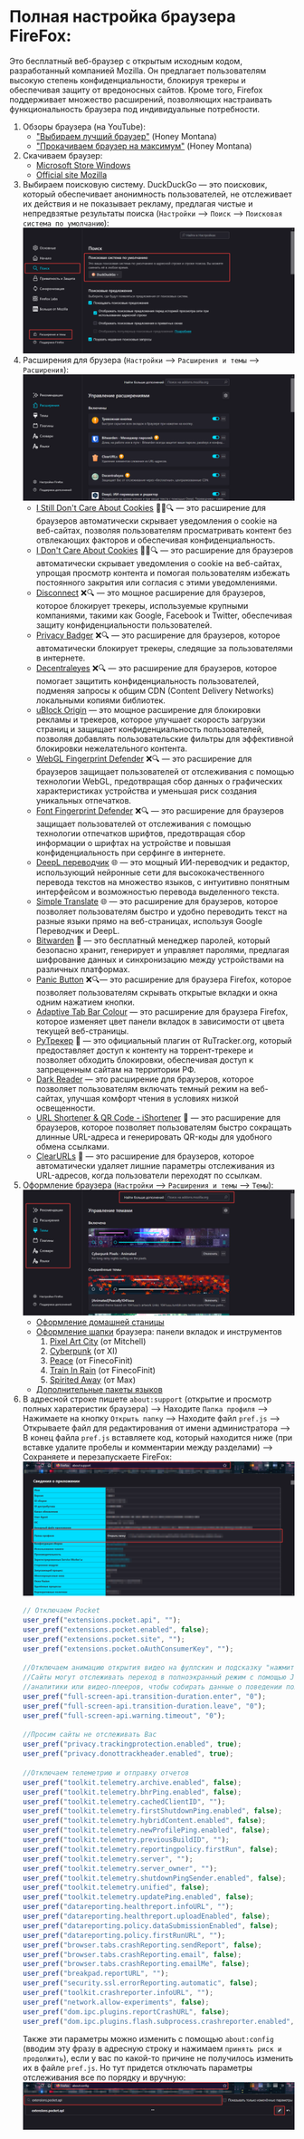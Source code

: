 # Полная настройка браузера FireFox:
Это бесплатный веб-браузер с открытым исходным кодом, разработанный компанией Mozilla. Он предлагает пользователям высокую степень конфиденциальности, блокируя трекеры и обеспечивая защиту от вредоносных сайтов. Кроме того, Firefox поддерживает множество расширений, позволяющих настраивать функциональность браузера под индивидуальные потребности.
1. Обзоры браузера (на YouTube):
    - ["Выбираем лучший браузер"](https://www.youtube.com/watch?v=ZV2TvYNmkYE) (Honey Montana)
    - ["Прокачиваем браузер на максимум"](https://www.youtube.com/watch?v=r5w8P15tFw4&t=310s) (Honey Montana)
2. Скачиваем браузер:
    - [Microsoft Store Windows](https://apps.microsoft.com/detail/9NZVDKPMR9RD?hl=ru&gl=RU&ocid=pdpshare)
    - [Official site Mozilla](https://www.mozilla.org/ru/firefox/new/)
3. Выбираем поисковую систему. DuckDuckGo — это поисковик, который обеспечивает анонимность пользователей, не отслеживает их действия и не показывает рекламу, предлагая чистые и непредвзятые результаты поиска (`Настройки` --> `Поиск` --> `Поисковая система по умолчанию`):
      ![](photo_instruction/TmHyfje.png)
4. Расширения для брузера (`Настройки` --> `Расширения и темы` --> `Расширения`):
   ![](photo_instruction/NXuZPrl.png)
    - [I Still Don't Care About Cookies](https://addons.mozilla.org/ru/firefox/addon/istilldontcareaboutcookies/?utm_source=addons.mozilla.org&utm_medium=referral&utm_content=search) :no_bell::x::mag: — это расширение для браузеров автоматически скрывает уведомления о cookie на веб-сайтах, позволяя пользователям просматривать контент без отвлекающих факторов и обеспечивая конфиденциальность.
    - [I Don't Care About Cookies](https://addons.mozilla.org/ru/firefox/addon/i-dont-care-about-cookies/) :no_bell::x::mag: — это расширение для браузеров автоматически скрывает уведомления о cookie на веб-сайтах, упрощая просмотр контента и помогая пользователям избежать постоянного закрытия или согласия с этими уведомлениями.
    - [Disconnect](https://addons.mozilla.org/en-US/firefox/addon/disconnect/) :x::mag: — это мощное расширение для браузеров, которое блокирует трекеры, используемые крупными компаниями, такими как Google, Facebook и Twitter, обеспечивая защиту конфиденциальности пользователей.
    - [Privacy Badger](https://addons.mozilla.org/ru/firefox/addon/privacy-badger17/?utm_source=addons.mozilla.org&utm_medium=referral&utm_content=search) :x::mag: — это расширение для браузеров, которое автоматически блокирует трекеры, следящие за пользователями в интернете.
    - [Decentraleyes](https://addons.mozilla.org/ru/firefox/addon/decentraleyes/?utm_source=addons.mozilla.org&utm_medium=referral&utm_content=search) :x::mag: — это расширение для браузеров, которое помогает защитить конфиденциальность пользователей, подменяя запросы к общим CDN (Content Delivery Networks) локальными копиями библиотек.
    - [uBlock Origin](https://addons.mozilla.org/ru/firefox/addon/ublock-origin/) — это мощное расширение для блокировки рекламы и трекеров, которое улучшает скорость загрузки страниц и защищает конфиденциальность пользователей, позволяя добавлять пользовательские фильтры для эффективной блокировки нежелательного контента.
    - [WebGL Fingerprint Defender](https://addons.mozilla.org/ru/firefox/addon/webgl-fingerprint-defender/?utm_source=addons.mozilla.org&utm_medium=referral&utm_content=search) :x::mag: — это расширение для браузеров защищает пользователей от отслеживания с помощью технологии WebGL, предотвращая сбор данных о графических характеристиках устройства и уменьшая риск создания уникальных отпечатков.
    - [Font Fingerprint Defender](https://addons.mozilla.org/ru/firefox/addon/font-fingerprint-defender/?utm_source=addons.mozilla.org&utm_medium=referral&utm_content=search) :x::mag: — это расширение для браузеров защищает пользователей от отслеживания с помощью технологии отпечатков шрифтов, предотвращая сбор информации о шрифтах на устройстве и повышая конфиденциальность при серфинге в интернете.
    - [DeepL переводчик](https://addons.mozilla.org/ru/firefox/addon/deepl-translate/?utm_source=addons.mozilla.org&utm_medium=referral&utm_content=search) :globe_with_meridians: — это мощный ИИ-переводчик и редактор, использующий нейронные сети для высококачественного перевода текстов на множество языков, с интуитивно понятным интерфейсом и возможностью перевода выделенного текста.
    - [Simple Translate](https://addons.mozilla.org/ru/firefox/addon/simple-translate/?utm_source=addons.mozilla.org&utm_medium=referral&utm_content=search) :globe_with_meridians: — это расширение для браузеров, которое позволяет пользователям быстро и удобно переводить текст на разные языки прямо на веб-страницах, используя Google Переводчик и DeepL.
    - [Bitwarden](https://addons.mozilla.org/ru/firefox/addon/bitwarden-password-manager/) :key: — это бесплатный менеджер паролей, который безопасно хранит, генерирует и управляет паролями, предлагая шифрование данных и синхронизацию между устройствами на различных платформах.
    - [Panic Button](https://addons.mozilla.org/ru/firefox/addon/panic-button/) :x::mag:— это расширение для браузера Firefox, которое позволяет пользователям скрывать открытые вкладки и окна одним нажатием кнопки.
    - [Adaptive Tab Bar Colour](https://addons.mozilla.org/ru/firefox/addon/adaptive-tab-bar-colour/) — это расширение для браузера Firefox, которое изменяет цвет панели вкладок в зависимости от цвета текущей веб-страницы.
    - [РуТрекер](https://addons.mozilla.org/ru/firefox/addon/rutracker-add-on/?utm_content=addons-manager-reviews-link&utm_medium=firefox-browser&utm_source=firefox-browser) :satellite: — это официальный плагин от RuTracker.org, который предоставляет доступ к контенту на торрент-трекере и позволяет обходить блокировки, обеспечивая доступ к запрещенным сайтам на территории РФ.
    - [Dark Reader](https://addons.mozilla.org/ru/firefox/addon/darkreader/?utm_content=addons-manager-reviews-link&utm_medium=firefox-browser&utm_source=firefox-browser) — это расширение для браузеров, которое позволяет пользователям включать темный режим на веб-сайтах, улучшая комфорт чтения в условиях низкой освещенности.
    - [URL Shortener & QR Code - iShortener](https://addons.mozilla.org/ru/firefox/addon/ishortener/?utm_content=addons-manager-reviews-link&utm_medium=firefox-browser&utm_source=firefox-browser) :link: — это расширение для браузеров, которое позволяет пользователям быстро сокращать длинные URL-адреса и генерировать QR-коды для удобного обмена ссылками.
    - [ClearURLs](https://addons.mozilla.org/ru/firefox/addon/clearurls/?utm_source=addons.mozilla.org&utm_medium=referral&utm_content=search) :link: — это расширение для браузеров, которое автоматически удаляет лишние параметры отслеживания из URL-адресов, когда пользователи переходят по ссылкам.
5. Оформление браузера (`Настройки` --> `Расширения и темы` --> `Темы`):
   ![](photo_instruction/7kUlCSE.png)
    - [Оформление домашней станицы](https://firefoxcss-store.github.io/)
    - [Оформление шапки](https://addons.mozilla.org/ru/firefox/themes/?utm_source=firefox-browser&utm_medium=firefox-browser&utm_content=find-more-link-bottom) браузера: панели вкладок и инструментов
        1. [Pixel Art City](https://addons.mozilla.org/ru/firefox/addon/pixel-art-city/) (от Mitchell)
        2. [Cyberpunk](https://addons.mozilla.org/ru/firefox/addon/cyberpunk-pixels-animated/) (от XI)
        3. [Peace](https://addons.mozilla.org/ru/firefox/addon/animated-peaceby1041uuu/) (от FinecoFinit)
        4. [Train In Rain](https://addons.mozilla.org/ru/firefox/addon/animated-traininrainby1041uuu/) (от FinecoFinit)
        5. [Spirited Away](https://addons.mozilla.org/ru/firefox/addon/spirited-away-animated/) (от Max)
    - [Дополнительные пакеты языков](https://addons.mozilla.org/ru/firefox/language-tools/)
6. В адресной строке пишете `about:support` (открытие и просмотр полных харатеристик браузера) --> Находите `Папка профиля` --> Нажимаете на кнопку `Открыть папку` --> Находите файл `pref.js` --> Открываете файл для редактирования от имени администратора --> В конец файла `pref.js` вставляете код, который находится ниже (при вставке удалите пробелы и комментарии между разделами) --> Сохраняете и перезапускаете FireFox:
   ![](photo_instruction/Q7Oc3uPXOq.png) 
    ``` javascript
    // Отключаем Pocket
    user_pref("extensions.pocket.api", "");
    user_pref("extensions.pocket.enabled", false);
    user_pref("extensions.pocket.site", "");
    user_pref("extensions.pocket.oAuthConsumerKey", "");
    
    //Отключаем анимацию открытия видео на фуллскин и подсказку "нажмите esc.."
    //Сайты могут отслеживать переход в полноэкранный режим с помощью JavaScript,
    //аналитики или видео-плееров, чтобы собирать данные о поведении пользователя
    user_pref("full-screen-api.transition-duration.enter", "0");
    user_pref("full-screen-api.transition-duration.leave", "0");
    user_pref("full-screen-api.warning.timeout", "0");
    
    //Просим сайты не отслеживать Вас
    user_pref("privacy.trackingprotection.enabled", true);
    user_pref("privacy.donottrackheader.enabled", true);
    
    //Отключаем телеметрию и отправку отчетов
    user_pref("toolkit.telemetry.archive.enabled", false);
    user_pref("toolkit.telemetry.bhrPing.enabled", false);
    user_pref("toolkit.telemetry.cachedClientID", "");
    user_pref("toolkit.telemetry.firstShutdownPing.enabled", false);
    user_pref("toolkit.telemetry.hybridContent.enabled", false);
    user_pref("toolkit.telemetry.newProfilePing.enabled", false);
    user_pref("toolkit.telemetry.previousBuildID", "");
    user_pref("toolkit.telemetry.reportingpolicy.firstRun", false);
    user_pref("toolkit.telemetry.server", "");
    user_pref("toolkit.telemetry.server_owner", "");
    user_pref("toolkit.telemetry.shutdownPingSender.enabled", false);
    user_pref("toolkit.telemetry.unified", false);
    user_pref("toolkit.telemetry.updatePing.enabled", false);
    user_pref("datareporting.healthreport.infoURL", "");
    user_pref("datareporting.healthreport.uploadEnabled", false);
    user_pref("datareporting.policy.dataSubmissionEnabled", false);
    user_pref("datareporting.policy.firstRunURL", "");
    user_pref("browser.tabs.crashReporting.sendReport", false);
    user_pref("browser.tabs.crashReporting.email", false);
    user_pref("browser.tabs.crashReporting.emailMe", false);
    user_pref("breakpad.reportURL", "");
    user_pref("security.ssl.errorReporting.automatic", false);
    user_pref("toolkit.crashreporter.infoURL", "");
    user_pref("network.allow-experiments", false);
    user_pref("dom.ipc.plugins.reportCrashURL", false);
    user_pref("dom.ipc.plugins.flash.subprocess.crashreporter.enabled", false);
    ```
    Также эти параметры можно изменить с помощью `about:config` (вводим эту фразу в адресную строку и нажимаем `принять риск и продолжить`), если у вас по какой-то причине не получилось изменить их в файле `pref.js`. Но тут придется отключать параметры отслеживания все по порядку и вручную:
    ![](photo_instruction/XjvXgczCjW.png)
